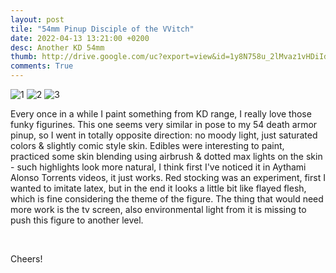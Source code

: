 ```yaml
---
layout: post
tile: "54mm Pinup Disciple of the VVitch"
date: 2022-04-13 13:21:00 +0200
desc: Another KD 54mm
thumb: http://drive.google.com/uc?export=view&id=1y8N758u_2lMvaz1vHDiIdt0SZN-VbWPW
comments: True
---
```


![1](http://drive.google.com/uc?export=view&id=1y8N758u_2lMvaz1vHDiIdt0SZN-VbWPW) 
![2](http://drive.google.com/uc?export=view&id=15bqWdeHJ9ep51yL-qX6a65gnrhEZXr99) 
![3](http://drive.google.com/uc?export=view&id=1yxIi6l2a865kWhTzD8Rq9vs5EmPXKd1G)

Every once in a while I paint something from KD range, I really love those funky figurines. This one seems very similar in pose to my 
54 death armor pinup, so I went in totally opposite direction: no moody light, just saturated colors & slightly comic style skin. 
Edibles were interesting to paint, practiced some skin blending using airbrush & dotted max lights on the skin - such highlights look more natural, 
I think first I've noticed it in Aythami Alonso Torrents videos, it just works. Red stocking was an experiment, first I wanted to imitate latex, 
but in the end it looks a little bit like flayed flesh, which is fine considering the theme of the figure. 
The thing that would need more work is the tv screen, also environmental light from it is missing to push this figure to another level. 

&nbsp;&nbsp;&nbsp;&nbsp;&nbsp;&nbsp;&nbsp;&nbsp;


Cheers!

